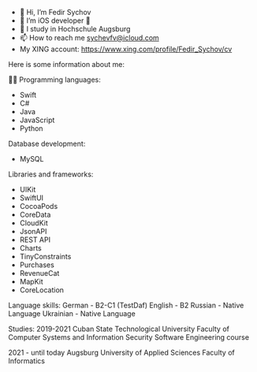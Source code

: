 - 👋 Hi, I’m Fedir Sychov
- 👀 I’m iOS developer 
- 🌱 I study in Hochschule Augsburg
- 📫 How to reach me sychevfv@icloud.com
- My XING account: https://www.xing.com/profile/Fedir_Sychov/cv

Here is some information about me:

👨‍💻 Programming languages: 
- Swift
- C# 
- Java 
- JavaScript
- Python 
 
Database development: 
- MySQL 

Libraries and frameworks: 
- UIKit
- SwiftUI
- CocoaPods 
- CoreData 
- CloudKit 
- JsonAPI
- REST API
- Charts 
- TinyConstraints 
- Purchases 
- RevenueCat 
- MapKit 
- CoreLocation 

Language skills: 
German - B2-C1 (TestDaf) 
English - B2 
Russian - Native Language
Ukrainian - Native Language 

Studies: 
2019-2021 
Cuban State Technological University 
Faculty of Computer Systems and Information Security 
Software Engineering course 

2021 - until today 
Augsburg University of Applied Sciences
Faculty of Informatics

<!---
HamsterHonnex/HamsterHonnex is a ✨ special ✨ repository because its `README.md` (this file) appears on your GitHub profile.
You can click the Preview link to take a look at your changes.
--->
